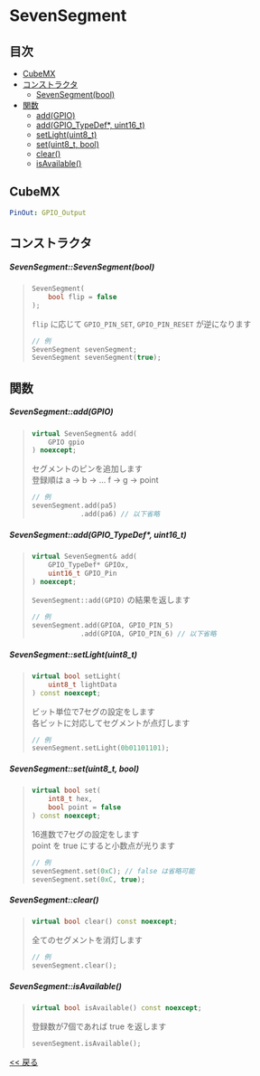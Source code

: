 # SevenSegment

## 目次
- [CubeMX](#cubemx)
- [コンストラクタ](#コンストラクタ)
  - [SevenSegment(bool)](#sevensegmentsevensegmentbool)
- [関数](#関数)
  - [add(GPIO)](#sevensegmentaddgpio)
  - [add(GPIO_TypeDef*, uint16_t)](#sevensegmentaddgpio_typedef-uint16_t)
  - [setLight(uint8_t)](#sevensegmentsetlightuint8_t)
  - [set(uint8_t, bool)](#sevensegmentsetuint8_t-bool)
  - [clear()](#sevensegmentclear)
  - [isAvailable()](#sevensegmentisavailable)

## CubeMX
```yaml
PinOut: GPIO_Output
```

## コンストラクタ
##### SevenSegment::SevenSegment(bool)
> ```c++
> SevenSegment(
>     bool flip = false
> );
> ```
> `flip` に応じて `GPIO_PIN_SET`, `GPIO_PIN_RESET` が逆になります
> ```c++
> // 例
> SevenSegment sevenSegment;
> SevenSegment sevenSegment(true);
> ```

## 関数
##### SevenSegment::add(GPIO)
> ```c++
> virtual SevenSegment& add(
>     GPIO gpio
> ) noexcept;
> ```
> セグメントのピンを追加します  
> 登録順は a → b → ... f → g → point
> ```c++
> // 例
> sevenSegment.add(pa5)
>             .add(pa6) // 以下省略
> ```

##### SevenSegment::add(GPIO_TypeDef*, uint16_t)
> ```c++
> virtual SevenSegment& add(
>     GPIO_TypeDef* GPIOx,
>     uint16_t GPIO_Pin
> ) noexcept;
> ```
> `SevenSegment::add(GPIO)` の結果を返します  
> ```c++
> // 例
> sevenSegment.add(GPIOA, GPIO_PIN_5)
>             .add(GPIOA, GPIO_PIN_6) // 以下省略
> ```

##### SevenSegment::setLight(uint8_t)
> ```c++
> virtual bool setLight(
>     uint8_t lightData
> ) const noexcept;
> ```
> ビット単位で7セグの設定をします  
> 各ビットに対応してセグメントが点灯します
> ```c++
> // 例
> sevenSegment.setLight(0b01101101);
> ```

##### SevenSegment::set(uint8_t, bool)
> ```c++
> virtual bool set(
>     int8_t hex,
>     bool point = false
> ) const noexcept;
> ```
> 16進数で7セグの設定をします  
> point を true にすると小数点が光ります
> ```c++
> // 例
> sevenSegment.set(0xC); // false は省略可能
> sevenSegment.set(0xC, true);
> ```

##### SevenSegment::clear()
> ```c++
> virtual bool clear() const noexcept;
> ```
> 全てのセグメントを消灯します
> ```c++
> // 例
> sevenSegment.clear();
> ```

##### SevenSegment::isAvailable()
> ```c++
> virtual bool isAvailable() const noexcept;
> ```
> 登録数が7個であれば true を返します  
> ```c++
> sevenSegment.isAvailable();
> ```

[<< 戻る](../README.md)